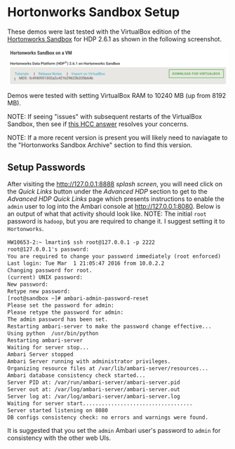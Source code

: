 # Hortonworks Sandbox Setup

These demos were last tested with the VirtualBox edition of the 
[Hortonworks Sandbox](http://hortonworks.com/products/hortonworks-sandbox/ "Hortonworks Sandbox") for HDP 2.6.1 as shown in the following screenshot.

![alt text](Sandbox2.6.1.png "2.6.1 Checksum")

Demos were tested with setting VirtualBox RAM to 10240 MB (up from 8192 MB).

NOTE: If seeing "issues" with subsequent restarts of the VirtualBox Sandbox, then see if 
[this HCC answer](https://community.hortonworks.com/questions/139184/sandbox-26-unable-to-start-failed-to-start-crash-r.html?childToView=139428#answer-139428) resolves your concerns.

NOTE: If a more recent version is present you will likely need to naviagate to the "Hortonworks Sandbox Archive" section to find this version. 


## Setup Passwords

After visiting the <http://127.0.0.1:8888> _splash screen_, you will need click on the _Quick Links_ button under the _Advanced HDP_ section to get to the _Advanced HDP Quick Links_ page which presents instructions to enable the `admin` user to log into the Ambari console at 
<http://127.0.0.1:8080>.  Below is an output of what that activity should 
look like.  NOTE: The initial `root` password is `hadoop`, but you are 
required to change it. I suggest setting it to `Hortonworks`.

```
HW10653-2:~ lmartin$ ssh root@127.0.0.1 -p 2222
root@127.0.0.1's password: 
You are required to change your password immediately (root enforced)
Last login: Tue Mar  1 21:05:47 2016 from 10.0.2.2
Changing password for root.
(current) UNIX password: 
New password: 
Retype new password: 
[root@sandbox ~]# ambari-admin-password-reset
Please set the password for admin: 
Please retype the password for admin: 
The admin password has been set.
Restarting ambari-server to make the password change effective...
Using python  /usr/bin/python
Restarting ambari-server
Waiting for server stop...
Ambari Server stopped
Ambari Server running with administrator privileges.
Organizing resource files at /var/lib/ambari-server/resources...
Ambari database consistency check started...
Server PID at: /var/run/ambari-server/ambari-server.pid
Server out at: /var/log/ambari-server/ambari-server.out
Server log at: /var/log/ambari-server/ambari-server.log
Waiting for server start...................................
Server started listening on 8080
DB configs consistency check: no errors and warnings were found.
```

It is suggested that you set the `admin` Ambari user's password
to `admin` for consistency with the other web UIs.
